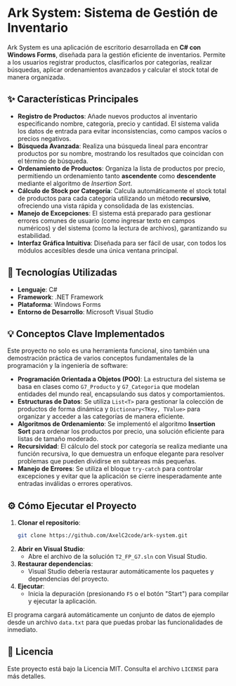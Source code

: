 # Ark System: Sistema de Gestión de Inventario

Ark System es una aplicación de escritorio desarrollada en **C\# con Windows Forms**, diseñada para la gestión eficiente de inventarios. Permite a los usuarios registrar productos, clasificarlos por categorías, realizar búsquedas, aplicar ordenamientos avanzados y calcular el stock total de manera organizada.

## ✨ Características Principales

  * **Registro de Productos**: Añade nuevos productos al inventario especificando nombre, categoría, precio y cantidad. El sistema valida los datos de entrada para evitar inconsistencias, como campos vacíos o precios negativos.
  * **Búsqueda Avanzada**: Realiza una búsqueda lineal para encontrar productos por su nombre, mostrando los resultados que coincidan con el término de búsqueda.
  * **Ordenamiento de Productos**: Organiza la lista de productos por precio, permitiendo un ordenamiento tanto **ascendente** como **descendente** mediante el algoritmo de *Insertion Sort*.
  * **Cálculo de Stock por Categoría**: Calcula automáticamente el stock total de productos para cada categoría utilizando un método **recursivo**, ofreciendo una vista rápida y consolidada de las existencias.
  * **Manejo de Excepciones**: El sistema está preparado para gestionar errores comunes de usuario (como ingresar texto en campos numéricos) y del sistema (como la lectura de archivos), garantizando su estabilidad.
  * **Interfaz Gráfica Intuitiva**: Diseñada para ser fácil de usar, con todos los módulos accesibles desde una única ventana principal.

## 🚀 Tecnologías Utilizadas

  * **Lenguaje**: C\#
  * **Framework**: .NET Framework
  * **Plataforma**: Windows Forms
  * **Entorno de Desarrollo**: Microsoft Visual Studio

## 💡 Conceptos Clave Implementados

Este proyecto no solo es una herramienta funcional, sino también una demostración práctica de varios conceptos fundamentales de la programación y la ingeniería de software:

  * **Programación Orientada a Objetos (POO)**: La estructura del sistema se basa en clases como `G7_Producto` y `G7_Categoria` que modelan entidades del mundo real, encapsulando sus datos y comportamientos.
  * **Estructuras de Datos**: Se utiliza `List<T>` para gestionar la colección de productos de forma dinámica y `Dictionary<TKey, TValue>` para organizar y acceder a las categorías de manera eficiente.
  * **Algoritmos de Ordenamiento**: Se implementó el algoritmo **Insertion Sort** para ordenar los productos por precio, una solución eficiente para listas de tamaño moderado.
  * **Recursividad**: El cálculo del stock por categoría se realiza mediante una función recursiva, lo que demuestra un enfoque elegante para resolver problemas que pueden dividirse en subtareas más pequeñas.
  * **Manejo de Errores**: Se utiliza el bloque `try-catch` para controlar excepciones y evitar que la aplicación se cierre inesperadamente ante entradas inválidas o errores operativos.

## ⚙️ Cómo Ejecutar el Proyecto

1.  **Clonar el repositorio**:
    ```bash
    git clone https://github.com/AxelC2code/ark-system.git
    ```
2.  **Abrir en Visual Studio**:
      * Abre el archivo de la solución `T2_FP_G7.sln` con Visual Studio.
3.  **Restaurar dependencias**:
      * Visual Studio debería restaurar automáticamente los paquetes y dependencias del proyecto.
4.  **Ejecutar**:
      * Inicia la depuración (presionando `F5` o el botón "Start") para compilar y ejecutar la aplicación.

El programa cargará automáticamente un conjunto de datos de ejemplo desde un archivo `data.txt` para que puedas probar las funcionalidades de inmediato.

## 📄 Licencia

Este proyecto está bajo la Licencia MIT. Consulta el archivo `LICENSE` para más detalles.

